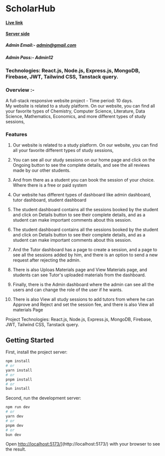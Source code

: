 # ScholarHub


#### [Live link](https://scholarhub-98ad5.web.app/)
#### [Server side](https://github.com/md-abu-naim/A12-ScholarHub-Server)

##### Admin Email:- admin@gmail.com
##### Admin Pass:- Admin12


### Technologies: React.js, Node.js, Express.js, MongoDB, Firebase, JWT, Tailwind CSS, Tanstack query.

### Overview :- 
 A full-stack responsive website project - Time period: 10  days. <br>
My website is related to a study platform. On our website, you can find all your favorite types of Chemistry, Computer Science, Literature, Data Science, Mathematics, Economics, and more different types of study sessions,

### Features 
1. Our website is related to a study platform. On our website, you can find all your favorite different types of study sessions,

2. You can see all our study sessions on our home page and click on the Ongoing button to see the complete details, and see the all reviews made by our other students.

3. And from there as a student you can book the session of your choice. Where there is a free or paid system

4. Our website has different types of dashboard like admin dashboard, tutor dashboard, student dashboard

5. The student dashboard contains all the sessions booked by the student and click on Details button to see their complete details, and as a student can make important comments about this session.

6. The student dashboard contains all the sessions booked by the student and click on Details button to see their complete details, and as a student can make important comments about this session.

7. And the Tutor dashboard has a page to create a session, and a page to see all the sessions added by him, and there is an option to send a new request after rejecting the admin.

8. There is also Uploas Materials page and View Materials page, and students can see Tutor's uploaded materials from the dashboard.

9. Finally, there is the Admin dashboard where the admin can see all the users and can change the role of the user if he wants.

10. There is also View all study sessions to add tutors from where he can Approve and Reject and set the session fee, and there is also View all materials Page

Project Technologies: React.js, Node.js, Express.js, MongoDB, Firebase, JWT, Tailwind CSS, Tanstack query.


## Getting Started

First, install the project server:
```bash
npm install
# or
yarn install
# or
pnpm install
# or
bun install
```

Second, run the development server:

```bash
npm run dev
# or
yarn dev
# or
pnpm dev
# or
bun dev
```

Open [http://localhost:5173/](http://localhost:5173/)](http://localhost:5173/) with your browser to see the result.
